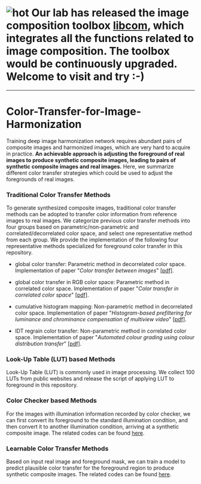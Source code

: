 # ![hot](https://bcmi.sjtu.edu.cn/~niuli/images/fire.png) Our lab has released the image composition toolbox [libcom](https://github.com/bcmi/libcom), which integrates all the functions related to image composition. The toolbox would be continuously upgraded. Welcome to visit and try :-)
---

# Color-Transfer-for-Image-Harmonization
Training deep image harmonization network requires abundant pairs of composite images and harmonized images, which are very hard to acquire in practice. **An achievable approach is adjusting the foreground of real images to produce synthetic composite images, leading to pairs of synthetic composite images and real images.** Here, we summarize different color transfer strategies which could be used to adjust the foregrounds of real images.


### Traditional Color Transfer Methods

To generate synthesized composite images, traditional color transfer methods can be adopted to transfer color information from reference images to real images. We categorize previous color transfer methods into four groups based on parametric/non-parametric and correlated/decorrelated color space, and select one representative method from each group. We provide the  implementation of the following four representative methods specialized for foreground color transfer in this repository. 

- global color transfer: Parametric method in decorrelated color space. Implementation of paper "*Color transfer between images*" [[pdf]](https://www.cs.tau.ac.il/~turkel/imagepapers/ColorTransfer.pdf).

- global color transfer in RGB color space: Parametric method in correlated color space. Implementation of paper "*Color transfer in correlated color space*" [[pdf]](http://citeseerx.ist.psu.edu/viewdoc/download?doi=10.1.1.530.2757&rep=rep1&type=pdf).

- cumulative histogram mapping: Non-parametric method in decorrelated color space. Implementation of paper  "*Histogram-based prefiltering for luminance and chrominance compensation of multiview video*" [[pdf]](https://ieeexplore.ieee.org/document/4539698).

- IDT regrain color transfer: Non-parametric method in correlated color space. Implementation of paper  "*Automated colour grading using colour distribution transfer*" [[pdf]](http://citeseerx.ist.psu.edu/viewdoc/download?doi=10.1.1.458.7694&rep=rep1&type=pdf).

### Look-Up Table (LUT) based Methods

Look-Up Table (LUT) is commonly used in image processing. We collect 100 LUTs from public websites and release the script of applying LUT to foreground in this repository. 


### Color Checker based Methods

For the images with illumination information recorded by color checker, we can first convert its foreground to the standard illumination condition, and then convert it to another illumination condition, arriving at a synthetic composite image. The related codes can be found [here](https://github.com/bcmi/Image-Harmonization-Dataset-ccHarmony).

### Learnable Color Transfer Methods

Based on input real image and foreground mask, we can train a model to predict plausible color transfer for the foreground region to produce synthetic composite images.  The related codes can be found [here](https://github.com/bcmi/SycoNet-Adaptive-Image-Harmonization). 
